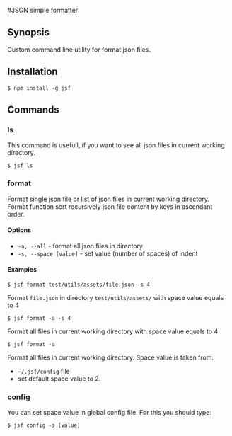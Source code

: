 #JSON simple formatter

## Synopsis
Custom command line utility for format json files.
## Installation
`$ npm install -g jsf`

## Commands
### ls
This command is usefull, if you want to see all json files in current working directory.

`$ jsf ls`

### format
Format single json file or list of json files in current working directory. Format function sort recursively json file content by keys in ascendant order.

#### Options
- `-a, --all` - format all json files in directory
- `-s, --space [value]` - set value (number of spaces) of indent

#### Examples

`$ jsf format test/utils/assets/file.json -s 4`

Format `file.json` in directory `test/utils/assets/` with space value equals to 4

`$ jsf format -a -s 4`

Format all files in current working directory with space value equals to 4

`$ jsf format -a`

Format all files in current working directory. Space value is taken from:
 * `~/.jsf/config` file
 * set default space value to 2.

### config
You can set space value in global config file. For this you should type:

 `$ jsf config -s [value]`
